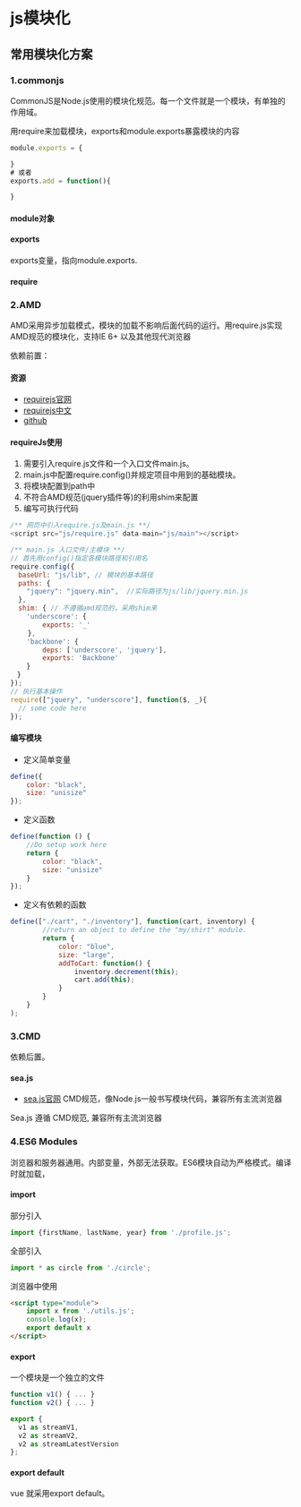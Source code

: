 # js模块化

## 常用模块化方案

### 1.commonjs

CommonJS是Node.js使用的模块化规范。每一个文件就是一个模块，有单独的作用域。

用require来加载模块，exports和module.exports暴露模块的内容

```javascript
module.exports = {

}
# 或者
exports.add = function(){

}
```

#### module对象

#### exports

exports变量，指向module.exports.

#### require

### 2.AMD

AMD采用异步加载模式，模块的加载不影响后面代码的运行。用require.js实现AMD规范的模块化，支持IE 6+ 以及其他现代浏览器

依赖前置：

#### 资源

* [requirejs官网](https://requirejs.org/docs/start.html)
* [requirejs中文](http://www.requirejs.cn/)
* [github](https://github.com/requirejs/requirejs)

#### requireJs使用

1. 需要引入require.js文件和一个入口文件main.js。
2. main.js中配置require.config()并规定项目中用到的基础模块。
3. 将模块配置到path中
4. 不符合AMD规范(jquery插件等)的利用shim来配置
5. 编写可执行代码

```javascript
/** 网页中引入require.js及main.js **/
<script src="js/require.js" data-main="js/main"></script>

/** main.js 入口文件/主模块 **/
// 首先用config()指定各模块路径和引用名
require.config({
  baseUrl: "js/lib", // 模块的基本路径
  paths: {
    "jquery": "jquery.min",  //实际路径为js/lib/jquery.min.js
  },
  shim: { // 不遵循amd规范的，采用shim来
    'underscore': {
        exports: '_'
　　 },
    'backbone': {
        deps: ['underscore', 'jquery'],
        exports: 'Backbone'
    }
　}
});
// 执行基本操作
require(["jquery", "underscore"], function($, _){
  // some code here
});

```

#### 编写模块

* 定义简单变量

```javascript
define({
    color: "black",
    size: "unisize"
});
```

* 定义函数

```javascript
define(function () {
    //Do setup work here
    return {
        color: "black",
        size: "unisize"
    }
});
```

* 定义有依赖的函数

```javascript
define(["./cart", "./inventory"], function(cart, inventory) {
        //return an object to define the "my/shirt" module.
        return {
            color: "blue",
            size: "large",
            addToCart: function() {
                inventory.decrement(this);
                cart.add(this);
            }
        }
    }
);
```

### 3.CMD

依赖后置。

#### sea.js

* [sea.js官网](https://seajs.github.io/seajs/docs/) CMD规范，像Node.js一般书写模块代码，兼容所有主流浏览器

Sea.js 遵循 CMD规范, 兼容所有主流浏览器  

### 4.ES6 Modules

浏览器和服务器通用。内部变量，外部无法获取。ES6模块自动为严格模式。编译时就加载，

#### import

部分引入

```javascript
import {firstName, lastName, year} from './profile.js';
```

全部引入

```javascript
import * as circle from './circle';
```

浏览器中使用

``` html
<script type="module">
    import x from './utils.js';
    console.log(x);
    export default x
</script>
```

#### export

一个模块是一个独立的文件

```javascript
function v1() { ... }
function v2() { ... }

export {
  v1 as streamV1,
  v2 as streamV2,
  v2 as streamLatestVersion
};
```

#### export default

vue 就采用export default。